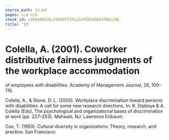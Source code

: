 ```yaml
---
source_path: 13.md
pages: n/a-n/a
chunk_id: e3b8a9623bc59b59f737c12ef55fa58d4700c24b
title: '13'
---
```

# Colella, A. (2001). Coworker distributive fairness judgments of the workplace accommodation

of employees with disabilities. Academy of Management Journal, 26, 100–116.

Colella, A., & Stone, D. L. (2005). Workplace discrimination toward persons with disabilities: A call for some new research directions. In: R. Dipboye & A. Colella (Eds), The psychological and organizational bases of discrimination at work (pp. 227–253). Mahwah, NJ: Lawrence Erlbaum.

Cox, T. (1993). Cultural diversity in organizations: Theory, research, and practice. San Francisco:
